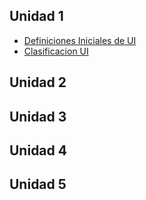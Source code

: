 Unidad 1
--------

-   [Definiciones Iniciales de UI](definiciones-iniciales-de-ui.html)
-   [Clasificacion UI](clasificacion-ui.html)

Unidad 2
--------

Unidad 3
--------

Unidad 4
--------

Unidad 5
--------
